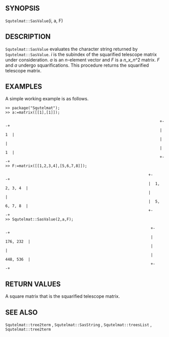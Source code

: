 ## SYNOPSIS

`Squtelmat::SasValue`(i, a, F)

## DESCRIPTION

`Squtelmat::SasValue` evaluates the character string returned by `Squtelmat::SasValue`.
_i_ is the subindex of the squarified telescope matrix under consideration. _a_ is an
_n_-element vector and _F_ is a _n_x_n_^2 matrix. _F_ and _a_ undergo squarifications.
This procedure returns the squarified telescope matrix.  
 
## EXAMPLES

A simple working example is as follows.

    >> package("Squtelmat");
    >> a:=matrix([[1],[1]]);

                                                                        +-   -+
                                                                        |  1  |
                                                                        |     |
                                                                        |  1  |
                                                                        +-   -+
    >> F:=matrix([[1,2,3,4],[5,6,7,8]]);

                                                                   +-            -+
                                                                   |  1, 2, 3, 4  |
                                                                   |              |
                                                                   |  5, 6, 7, 8  |
                                                                   +-            -+
    >> Squtelmat::SasValue(2,a,F);

                                                                    +-          -+
                                                                    |  176, 232  |
                                                                    |            |
                                                                    |  448, 536  |
                                                                    +-          -+




## RETURN VALUES

A square matrix that is the squarified telescope matrix.

## SEE ALSO

`Squtelmat::tree2term` , `Squtelmat::SasString` , `Squtelmat::treesList` , `Squtelmat::tree2term`  
